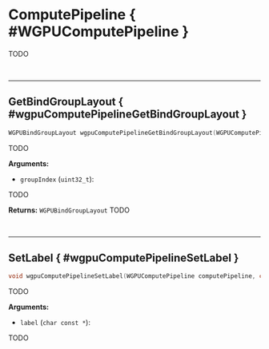 

# ComputePipeline { #WGPUComputePipeline }


TODO




<br/><!-- poor man's styling, just for the demo before we use a non default theme -->
***

## GetBindGroupLayout { #wgpuComputePipelineGetBindGroupLayout }

```C
WGPUBindGroupLayout wgpuComputePipelineGetBindGroupLayout(WGPUComputePipeline computePipeline, uint32_t groupIndex)
```


TODO




**Arguments:**


 - `groupIndex` (`uint32_t`):


TODO






**Returns:** `WGPUBindGroupLayout` 
TODO





<br/><!-- poor man's styling, just for the demo before we use a non default theme -->
***

## SetLabel { #wgpuComputePipelineSetLabel }

```C
void wgpuComputePipelineSetLabel(WGPUComputePipeline computePipeline, char const * label)
```


TODO




**Arguments:**


 - `label` (`char const *`):


TODO







